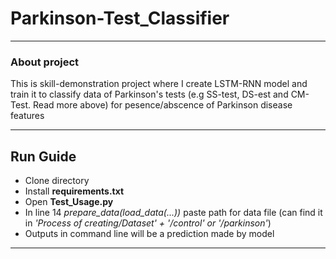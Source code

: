 # Parkinson-Test_Classifier
***
### About project
This is skill-demonstration project where I create LSTM-RNN model and train it to classify data of Parkinson's tests (e.g SS-test, DS-est and CM-Test. Read more above) for pesence/abscence of Parkinson disease features 
***
## Run Guide
* Clone directory
* Install __requirements.txt__
* Open __Test_Usage.py__
* In line 14 _prepare_data(load_data(...))_ paste path for data file (can find it in _'Process of creating/Dataset' + '/control' or '/parkinson'_)
* Outputs in command line will be a prediction made by model
***
## </Screenshots>

